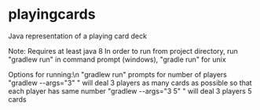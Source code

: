 # playingcards
Java representation of a playing card deck

Note: Requires at least java 8
In order to run
from project directory, run "gradlew run" in command prompt (windows), "gradle run" for unix

Options for running:\n
"gradlew run" prompts for number of players
"gradlew --args="3" " will deal 3 players as many cards as possible so that each player has same number
"gradlew --args="3 5" " will deal 3 players 5 cards
